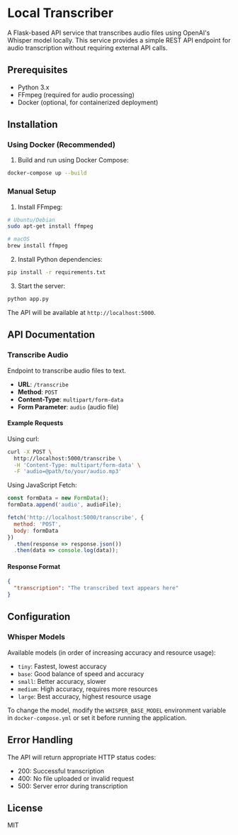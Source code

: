 # Local Transcriber

A Flask-based API service that transcribes audio files using OpenAI's Whisper model locally. This service provides a simple REST API endpoint for audio transcription without requiring external API calls.

## Prerequisites

- Python 3.x
- FFmpeg (required for audio processing)
- Docker (optional, for containerized deployment)

## Installation

### Using Docker (Recommended)

1. Build and run using Docker Compose:
```bash
docker-compose up --build
```

### Manual Setup

1. Install FFmpeg:
```bash
# Ubuntu/Debian
sudo apt-get install ffmpeg

# macOS
brew install ffmpeg
```

2. Install Python dependencies:
```bash
pip install -r requirements.txt
```

3. Start the server:
```bash
python app.py
```

The API will be available at `http://localhost:5000`.

## API Documentation

### Transcribe Audio

Endpoint to transcribe audio files to text.

- **URL**: `/transcribe`
- **Method**: `POST`
- **Content-Type**: `multipart/form-data`
- **Form Parameter**: `audio` (audio file)

#### Example Requests

Using curl:
```bash
curl -X POST \
  http://localhost:5000/transcribe \
  -H 'Content-Type: multipart/form-data' \
  -F 'audio=@path/to/your/audio.mp3'
```

Using JavaScript Fetch:
```javascript
const formData = new FormData();
formData.append('audio', audioFile);

fetch('http://localhost:5000/transcribe', {
  method: 'POST',
  body: formData
})
  .then(response => response.json())
  .then(data => console.log(data));
```

#### Response Format
```json
{
  "transcription": "The transcribed text appears here"
}
```

## Configuration

### Whisper Models

Available models (in order of increasing accuracy and resource usage):
- `tiny`: Fastest, lowest accuracy
- `base`: Good balance of speed and accuracy
- `small`: Better accuracy, slower
- `medium`: High accuracy, requires more resources
- `large`: Best accuracy, highest resource usage

To change the model, modify the `WHISPER_BASE_MODEL` environment variable in `docker-compose.yml` or set it before running the application.

## Error Handling

The API will return appropriate HTTP status codes:
- 200: Successful transcription
- 400: No file uploaded or invalid request
- 500: Server error during transcription

## License

MIT

